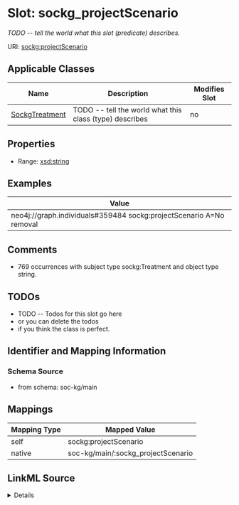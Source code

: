 

# Slot: sockg_projectScenario


_TODO -- tell the world what this slot (predicate) describes._





URI: [sockg:projectScenario](http://www.semanticweb.org/sockg/ontologies/2024/0/soil-carbon-ontology/projectScenario)



<!-- no inheritance hierarchy -->





## Applicable Classes

| Name | Description | Modifies Slot |
| --- | --- | --- |
| [SockgTreatment](../classes/SockgTreatment.md) | TODO -- tell the world what this class (type) describes |  no  |







## Properties

* Range: [xsd:string](http://www.w3.org/2001/XMLSchema#string)






## Examples

| Value |
| --- |
| neo4j://graph.individuals#359484 sockg:projectScenario A=No removal |

## Comments

* 769 occurrences with subject type sockg:Treatment and object type string.

## TODOs

* TODO -- Todos for this slot go here
* or you can delete the todos
* if you think the class is perfect.

## Identifier and Mapping Information







### Schema Source


* from schema: soc-kg/main




## Mappings

| Mapping Type | Mapped Value |
| ---  | ---  |
| self | sockg:projectScenario |
| native | soc-kg/main/:sockg_projectScenario |




## LinkML Source

<details>
```yaml
name: sockg_projectScenario
description: TODO -- tell the world what this slot (predicate) describes.
todos:
- TODO -- Todos for this slot go here
- or you can delete the todos
- if you think the class is perfect.
comments:
- 769 occurrences with subject type sockg:Treatment and object type string.
examples:
- value: neo4j://graph.individuals#359484 sockg:projectScenario A=No removal
from_schema: soc-kg/main
rank: 1000
slot_uri: sockg:projectScenario
alias: sockg_projectScenario
domain_of:
- sockg_Treatment
range: string

```
</details>